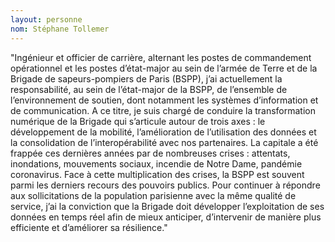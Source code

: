 ```yaml
---
layout: personne
nom: Stéphane Tollemer
---
```


"Ingénieur et officier de carrière, alternant les postes de commandement opérationnel et les postes d’état-major au sein de l’armée de Terre et de la Brigade de sapeurs-pompiers de Paris (BSPP), j’ai actuellement la responsabilité, au sein de l’état-major de la BSPP, de l’ensemble de l’environnement de soutien, dont notamment les systèmes d’information et de communication. A ce titre, je suis chargé de conduire la transformation numérique de la Brigade qui s’articule autour de trois axes : le développement de la mobilité, l’amélioration de l’utilisation des données et la consolidation de l’interopérabilité avec nos partenaires. 
La capitale a été frappée ces dernières années par de nombreuses crises : attentats, inondations, mouvements sociaux, incendie de Notre Dame, pandémie coronavirus. Face à cette multiplication des crises, la BSPP est souvent parmi les derniers recours des pouvoirs publics. Pour continuer à répondre aux sollicitations de la population parisienne avec la même qualité de service,  j’ai la conviction que la Brigade doit développer l’exploitation de ses données en temps réel afin de mieux anticiper, d’intervenir de manière plus efficiente et d’améliorer sa résilience."
